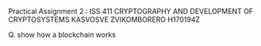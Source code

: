 Practical Assignment 2 :
ISS 411 CRYPTOGRAPHY AND DEVELOPMENT OF CRYPTOSYSTEMS
KASVOSVE ZVIKOMBORERO
H170194Z



Q. show how a blockchain works
